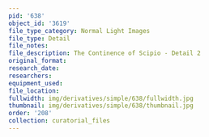 ```yaml
---
pid: '638'
object_id: '3619'
file_type_category: Normal Light Images
file_type: Detail
file_notes:
file_description: The Continence of Scipio - Detail 2
original_format:
research_date:
researchers:
equipment_used:
file_location:
fullwidth: img/derivatives/simple/638/fullwidth.jpg
thumbnail: img/derivatives/simple/638/thumbnail.jpg
order: '208'
collection: curatorial_files
---
```

